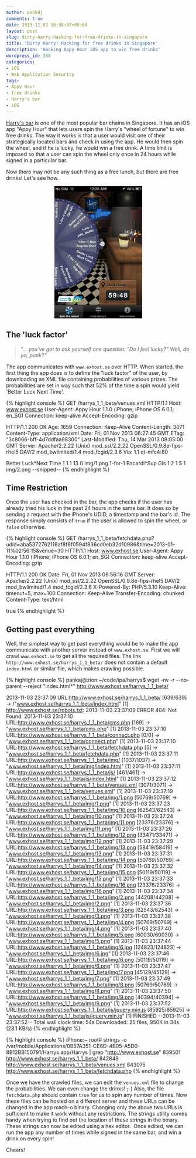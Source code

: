```yaml
---
author: pank4j
comments: true
date: 2013-11-03 16:38:07+00:00
layout: post
slug: dirty-harry-hacking-for-free-drinks-in-singapore
title: 'Dirty Harry: Hacking for free drinks in Singapore'
description: 'Hacking Appy Hour iOS app to win free drinks'
wordpress_id: 358
categories:
- iOS
- Web Application Security
tags:
- Appy Hour
- free drinks
- Harry's bar
- iOS
---
```


[Harry's bar](http://harrys.com.sg/) is one of the most popular bar chains in Singapore. It has an iOS app "Appy Hour" that lets users spin the Harry's "wheel of fortune" to win free drinks. The way it works is that a user would visit one of their strategically located bars and check in using the app. He would then spin the wheel, and if he is lucky, he would win a free drink. A time limit is imposed so that a user can spin the wheel only once in 24 hours while signed in a particular bar.

Now there may not be any such thing as a free lunch, but there are free drinks! Let's see how.

<center><img src="/assets/images/win240x360.png" /></center>
<p></p>

## The 'luck factor'




>_"... you've got to ask yourself one question: "Do I feel lucky?" Well, do ya, punk?"_


The app communicates with ``www.exhost.se`` over HTTP. When started, the first thing the app does is to define the "luck factor" of the user, by downloading an XML file containing probabilities of various prizes. The probabilities are set in way such that 52% of the time a spin would yield 'Better Luck Next Time'.

{% highlight console %}
GET /harrys_1_1_beta/venues.xml HTTP/1.1
Host: www.exhost.se
User-Agent: Appy Hour 1.1.0 (iPhone; iPhone OS 6.0.1; en_SG)
Connection: keep-alive
Accept-Encoding: gzip

HTTP/1.1 200 OK
Age: 1659
Connection: Keep-Alive
Content-Length: 3071
Content-Type: application/xml
Date: Fri, 01 Nov 2013 06:27:45 GMT
ETag: "3c8066-bff-4d7ddfaa98300"
Last-Modified: Thu, 14 Mar 2013 08:05:00 GMT
Server: Apache/2.2.22 (Unix) mod_ssl/2.2.22 OpenSSL/0.9.8e-fips-rhel5 DAV/2 mod_bwlimited/1.4 mod_fcgid/2.3.6
Via: 1.1 qt-mfc4:80

<?xml version="1.0" encoding="UTF-8"?>
<Prizes>
<Prize>
<Description>Better Luck*Next Time</Description>
<Units>1</Units>
<ID>1</ID>
<Active>1</Active>
<Possibility>13</Possibility>
<IsPrize>0</IsPrize>
<PrizeFile>img/1.png</PrizeFile>
</Prize>
<Prize>
<Description>1-for-1 Bacardi*Sup Gls</Description>
<Units>1</Units>
<ID>2</ID>
<Active>1</Active>
<Possibility>5</Possibility>
<IsPrize>1</IsPrize>
<PrizeFile>img/2.png</PrizeFile>
</Prize>
--snipped--
{% endhighlight %}
<br/>

## Time Restriction


Once the user has checked in the bar, the app checks if the user has already tried his luck in the past 24 hours in the same bar. It does so by sending a request with the iPhone's UDID, a timestamp and the bar's id. The response simply consists of ``true`` if the user is allowed to spin the wheel, or ``false`` otherwise.

{% highlight console %}
GET /harrys_1_1_beta/fetchdata.php?udid=aba5372762118af8f6f0594f836cd0eb32d10986&time=2013-01-11%02:56:15&venue=30 HTTP/1.1
Host: www.exhost.se
User-Agent: Appy Hour 1.1.0 (iPhone; iPhone OS 6.0.1; en_SG)
Connection: keep-alive
Accept-Encoding: gzip

HTTP/1.1 200 OK
Date: Fri, 01 Nov 2013 06:56:16 GMT
Server: Apache/2.2.22 (Unix) mod_ssl/2.2.22 OpenSSL/0.9.8e-fips-rhel5 DAV/2 mod_bwlimited/1.4 mod_fcgid/2.3.6
X-Powered-By: PHP/5.3.10
Keep-Alive: timeout=5, max=100
Connection: Keep-Alive
Transfer-Encoding: chunked
Content-Type: text/html

true
{% endhighlight %}
<br/>

## Getting past everything


Well, the simplest way to get past everything would be to make the app communicate with another server instead of ``www.exhost.se``. First we will crawl ``www.exhost.se`` to get all the required files. The link ``http://www.exhost.se/harrys_1_1_beta/`` does not contain a default ``index.html`` or similar file, which makes crawling possible.

{% highlight console %}
pankaj@zion:~/code/ipa/harrys$ wget -nv -r --no-parent --reject "index.html*" http://www.exhost.se/harrys_1_1_beta/

2013-11-03 23:37:09 URL:http://www.exhost.se/harrys_1_1_beta/ [639/639] -> /"www.exhost.se/harrys_1_1_beta/index.html" [1] 
http://www.exhost.se/robots.txt:
2013-11-03 23:37:09 ERROR 404: Not Found.
2013-11-03 23:37:10 URL:http://www.exhost.se/harrys_1_1_beta/cms.php [169] -> "www.exhost.se/harrys_1_1_beta/cms.php" [1]
2013-11-03 23:37:10 URL:http://www.exhost.se/harrys_1_1_beta/connect.php [0/0] -> "www.exhost.se/harrys_1_1_beta/connect.php" [1]
2013-11-03 23:37:10 URL:http://www.exhost.se/harrys_1_1_beta/fetchdata.php [5] -> "www.exhost.se/harrys_1_1_beta/fetchdata.php" [1]
2013-11-03 23:37:11 URL:http://www.exhost.se/harrys_1_1_beta/img/ [1037/1037] -> "www.exhost.se/harrys_1_1_beta/img/index.html" [1]
2013-11-03 23:37:11 URL:http://www.exhost.se/harrys_1_1_beta/js/ [461/461] -> "www.exhost.se/harrys_1_1_beta/js/index.html" [1]
2013-11-03 23:37:12 URL:http://www.exhost.se/harrys_1_1_beta/venues.xml [3071/3071] -> "www.exhost.se/harrys_1_1_beta/venues.xml" [1]
2013-11-03 23:37:19 URL:http://www.exhost.se/harrys_1_1_beta/img/1.png [50769/50769] -> "www.exhost.se/harrys_1_1_beta/img/1.png" [1]
2013-11-03 23:37:23 URL:http://www.exhost.se/harrys_1_1_beta/img/10.png [62543/62543] -> "www.exhost.se/harrys_1_1_beta/img/10.png" [1]
2013-11-03 23:37:24 URL:http://www.exhost.se/harrys_1_1_beta/img/11.png [23376/23376] -> "www.exhost.se/harrys_1_1_beta/img/11.png" [1]
2013-11-03 23:37:26 URL:http://www.exhost.se/harrys_1_1_beta/img/12.png [33471/33471] -> "www.exhost.se/harrys_1_1_beta/img/12.png" [1]
2013-11-03 23:37:29 URL:http://www.exhost.se/harrys_1_1_beta/img/13.png [58419/58419] -> "www.exhost.se/harrys_1_1_beta/img/13.png" [1]
2013-11-03 23:37:31 URL:http://www.exhost.se/harrys_1_1_beta/img/14.png [50769/50769] -> "www.exhost.se/harrys_1_1_beta/img/14.png" [1]
2013-11-03 23:37:32 URL:http://www.exhost.se/harrys_1_1_beta/img/15.png [50119/50119] -> "www.exhost.se/harrys_1_1_beta/img/15.png" [1]
2013-11-03 23:37:33 URL:http://www.exhost.se/harrys_1_1_beta/img/16.png [23376/23376] -> "www.exhost.se/harrys_1_1_beta/img/16.png" [1]
2013-11-03 23:37:34 URL:http://www.exhost.se/harrys_1_1_beta/img/2.png [44208/44208] -> "www.exhost.se/harrys_1_1_beta/img/2.png" [1]
2013-11-03 23:37:36 URL:http://www.exhost.se/harrys_1_1_beta/img/3.png [62543/62543] -> "www.exhost.se/harrys_1_1_beta/img/3.png" [1]
2013-11-03 23:37:38 URL:http://www.exhost.se/harrys_1_1_beta/img/4.png [50769/50769] -> "www.exhost.se/harrys_1_1_beta/img/4.png" [1]
2013-11-03 23:37:40 URL:http://www.exhost.se/harrys_1_1_beta/img/5.png [60030/60030] -> "www.exhost.se/harrys_1_1_beta/img/5.png" [1]
2013-11-03 23:37:44 URL:http://www.exhost.se/harrys_1_1_beta/img/6.jpg [124823/124823] -> "www.exhost.se/harrys_1_1_beta/img/6.jpg" [1]
2013-11-03 23:37:46 URL:http://www.exhost.se/harrys_1_1_beta/img/6.png [50119/50119] -> "www.exhost.se/harrys_1_1_beta/img/6.png" [1]
2013-11-03 23:37:47 URL:http://www.exhost.se/harrys_1_1_beta/img/7.png [45129/45129] -> "www.exhost.se/harrys_1_1_beta/img/7.png" [1]
2013-11-03 23:37:49 URL:http://www.exhost.se/harrys_1_1_beta/img/8.png [50769/50769] -> "www.exhost.se/harrys_1_1_beta/img/8.png" [1]
2013-11-03 23:37:50 URL:http://www.exhost.se/harrys_1_1_beta/img/9.png [40394/40394] -> "www.exhost.se/harrys_1_1_beta/img/9.png" [1]
2013-11-03 23:37:52 URL:http://www.exhost.se/harrys_1_1_beta/js/jquery.min.js [85925/85925] -> "www.exhost.se/harrys_1_1_beta/js/jquery.min.js" [1]
FINISHED --2013-11-03 23:37:52--
Total wall clock time: 54s
Downloaded: 25 files, 950K in 34s (28.1 KB/s)
{% endhighlight %}



{% highlight console %}
iPhone:~ root# strings -o /var/mobile/Applications/0B57A351-CE6D-4B05-A5D0-8B12BB150791/Harrys.app/Harrys | grep "http://www.exhost.se"
839501 http://www.exhost.se/harrys_1_1_beta/
842849 http://www.exhost.se/harrys_1_1_beta/venues.xml
843075 http://www.exhost.se/harrys_1_1_beta/fetchdata.php
{% endhighlight %}

Once we have the crawled files, we can edit the ``venues.xml`` file to change the probabilities. We can even change the drinks! ;-) Also, the file ``fetchdata.php`` should contain ``true`` for us to spin any number of times. Now these files can be hosted on a different server and these URLs can be changed in the app mach-o binary. Changing only the above two URLs is sufficient to make it work without any restrictions. The strings utility comes handy when trying to find out the location of these strings in the binary. These strings can now be edited using a hex editor.  Once edited, we can run the app any number of times while signed in the same bar, and win a drink on every spin!

Cheers!
